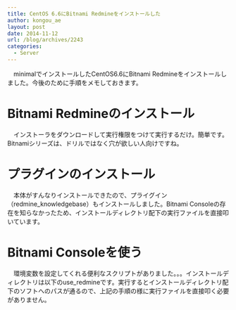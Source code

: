 ```yaml
---
title: CentOS 6.6にBitnami Redmineをインストールした
author: kongou_ae
layout: post
date: 2014-11-12
url: /blog/archives/2243
categories:
  - Server
---
```

　minimalでインストールしたCentOS6.6にBitnami Redmineをインストールしました。今後のために手順をメモしておきます。

# Bitnami Redmineのインストール

　インストーラをダウンロードして実行権限をつけて実行するだけ。簡単です。Bitnamiシリーズは、ドリルではなく穴が欲しい人向けですね。

<script src="https://gist.github.com/kongou-ae/fa6314e763f9e0d7e4ff.js"></script>

# プラグインのインストール

　本体がすんなりインストールできたので、プライグイン（redmine_knowledgebase）もインストールしました。Bitnami Consoleの存在を知らなかったため、インストールディレクトリ配下の実行ファイルを直接叩いています。

<script src="https://gist.github.com/kongou-ae/66e71e5545649dfd2dee.js"></script>

# Bitnami Consoleを使う

　環境変数を設定してくれる便利なスクリプトがありました。。。インストールディレクトリは以下のuse_redmineです。実行するとインストールディレクトリ配下のソフトへのパスが通るので、上記の手順の様に実行ファイルを直接叩く必要がありません。

<script src="https://gist.github.com/kongou-ae/3034b4d57a7b6fd2d496.js"></script>
